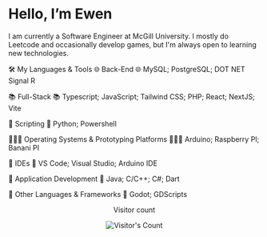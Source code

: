 # Hello, I’m Ewen

I am currently a Software Engineer at McGill University. I mostly do Leetcode and occasionally develop games, but I'm always open to learning new technologies.

🛠 My Languages & Tools
🌐 Back-End 🌐
     MySQL; PostgreSQL; DOT NET Signal R

📚 Full-Stack 📚
    Typescript; JavaScript; Tailwind CSS; PHP; React; NextJS; Vite

📝 Scripting 📝
		Python; Powershell

🏃‍♂️‍➡️ Operating Systems & Prototyping Platforms 🏃‍♂️‍➡️
		Arduino; Raspberry PI; Banani PI

📑 IDEs 📑
   	VS Code; Visual Studio; Arduino IDE

📱 Application Development 📱
    Java; C/C++; C#; Dart

🎈 Other Languages & Frameworks 🎈
		Godot; GDScripts
<div align="center"> 
  <p>Visitor count</p>
  <img src="https://profile-counter.glitch.me/{USERNAME}/count.svg" alt="Visitor's Count" />
</div>
